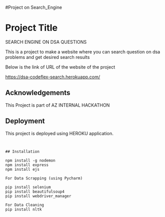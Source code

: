 #Project on Search_Engine

# Project Title

SEARCH ENGINE ON DSA QUESTIONS

This is a project to make a website where you can search question on dsa problems 
and get desired search results

Below is the link of URL of the website of the project

https://dsa-codeflex-search.herokuapp.com/



## Acknowledgements

This Project is part of AZ INTERNAL HACKATHON


## Deployment

This project is deployed using HEROKU application.
```


## Installation

npm install -g nodemon
npm install express
npm install ejs

For Data Scrapping (using Pycharm)

pip install selenium
pip install beautifulsoup4
pip install webdriver_manager

For Data Cleaning 
pip install nltk

    
